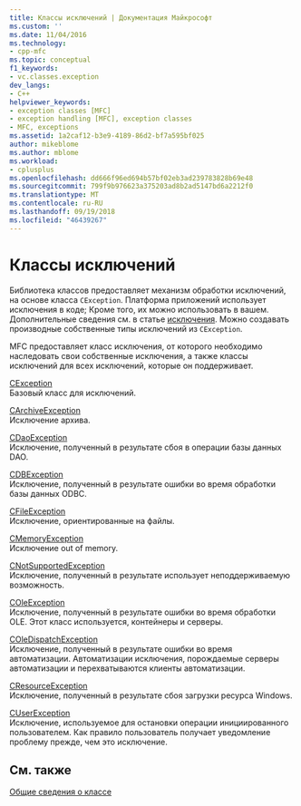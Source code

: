 ```yaml
---
title: Классы исключений | Документация Майкрософт
ms.custom: ''
ms.date: 11/04/2016
ms.technology:
- cpp-mfc
ms.topic: conceptual
f1_keywords:
- vc.classes.exception
dev_langs:
- C++
helpviewer_keywords:
- exception classes [MFC]
- exception handling [MFC], exception classes
- MFC, exceptions
ms.assetid: 1a2caf12-b3e9-4189-86d2-bf7a595bf025
author: mikeblome
ms.author: mblome
ms.workload:
- cplusplus
ms.openlocfilehash: dd666f96ed694b57bf02eb3ad239783828b69e48
ms.sourcegitcommit: 799f9b976623a375203ad8b2ad5147bd6a2212f0
ms.translationtype: MT
ms.contentlocale: ru-RU
ms.lasthandoff: 09/19/2018
ms.locfileid: "46439267"
---
```

# <a name="exception-classes"></a>Классы исключений

Библиотека классов предоставляет механизм обработки исключений, на основе класса `CException`. Платформа приложений использует исключения в коде; Кроме того, их можно использовать в вашем. Дополнительные сведения см. в статье [исключения](../mfc/exception-handling-in-mfc.md). Можно создавать производные собственные типы исключений из `CException`.

MFC предоставляет класс исключения, от которого необходимо наследовать свои собственные исключения, а также классы исключений для всех исключений, которые он поддерживает.

[CException](../mfc/reference/cexception-class.md)<br/>
Базовый класс для исключений.

[CArchiveException](../mfc/reference/carchiveexception-class.md)<br/>
Исключение архива.

[CDaoException](../mfc/reference/cdaoexception-class.md)<br/>
Исключение, полученный в результате сбоя в операции базы данных DAO.

[CDBException](../mfc/reference/cdbexception-class.md)<br/>
Исключение, полученный в результате ошибки во время обработки базы данных ODBC.

[CFileException](../mfc/reference/cfileexception-class.md)<br/>
Исключение, ориентированные на файлы.

[CMemoryException](../mfc/reference/cmemoryexception-class.md)<br/>
Исключение out of memory.

[CNotSupportedException](../mfc/reference/cnotsupportedexception-class.md)<br/>
Исключение, полученный в результате использует неподдерживаемую возможность.

[COleException](../mfc/reference/coleexception-class.md)<br/>
Исключение, полученный в результате ошибки во время обработки OLE. Этот класс используется, контейнеры и серверы.

[COleDispatchException](../mfc/reference/coledispatchexception-class.md)<br/>
Исключение, полученный в результате ошибки во время автоматизации. Автоматизации исключения, порождаемые серверы автоматизации и перехватываются клиенты автоматизации.

[CResourceException](../mfc/reference/cresourceexception-class.md)<br/>
Исключение, полученный в результате сбоя загрузки ресурса Windows.

[CUserException](../mfc/reference/cuserexception-class.md)<br/>
Исключение, используемое для остановки операции инициированного пользователем. Как правило пользователь получает уведомление проблему прежде, чем это исключение.

## <a name="see-also"></a>См. также

[Общие сведения о классе](../mfc/class-library-overview.md)

